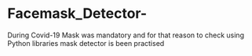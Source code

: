 # Facemask_Detector-
During Covid-19 Mask was mandatory and for that reason to check using Python libraries mask detector is been practised 
